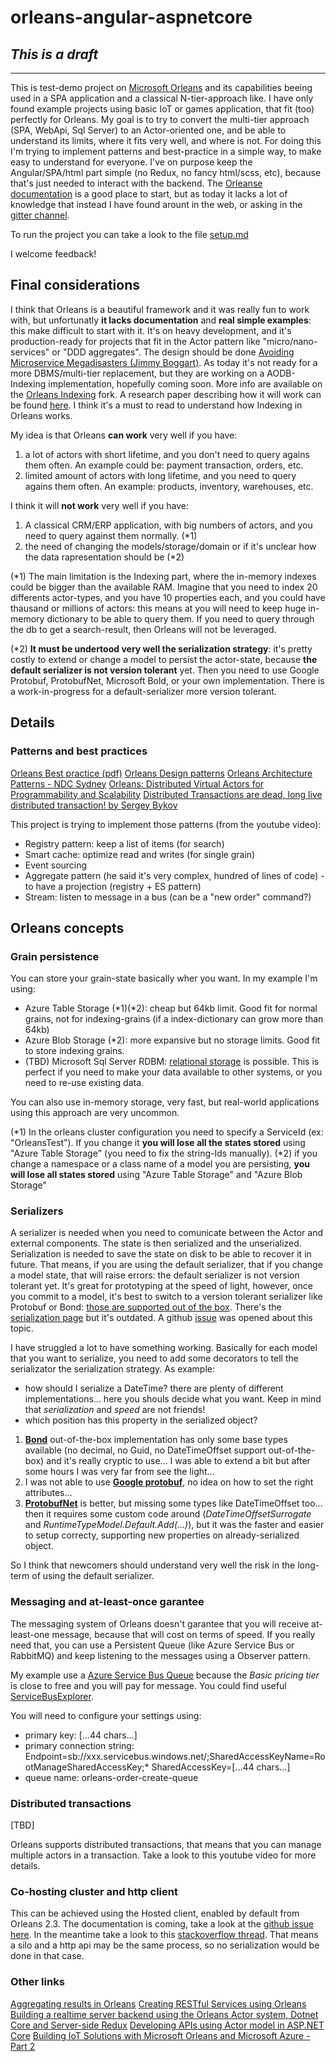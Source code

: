 # orleans-angular-aspnetcore

## **_This is a draft_**

---

This is test-demo project on [Microsoft Orleans](https://github.com/dotnet/orleans) and its capabilities beeing used in a SPA application and a classical N-tier-approach like.
I have only found example projects using basic IoT or games application, that fit (too) perfectly for Orleans.
My goal is to try to convert the multi-tier approach (SPA, WebApi, Sql Server) to an Actor-oriented one, and be able to understand its limits, where it fits very well, and where is not. For doing this I'm trying to implement patterns and best-practice in a simple way, to make easy to understand for everyone.
I've on purpose keep the Angular/SPA/html part simple (no Redux, no fancy html/scss, etc), because that's just needed to interact with the backend.
The [Orleanse documentation](https://dotnet.github.io/orleans/Documentation/) is a good place to start, but as today it lacks a lot of knowledge that instead I have found arount in the web, or asking in the [gitter channel](https://gitter.im/dotnet/orleans).

To run the project you can take a look to the file [setup.md](.\src\00-Documentation\setup.md)

I welcome feedback!

## Final considerations

I think that Orleans is a beautiful framework and it was really fun to work with, but unfortunatly **it lacks documentation** and **real simple examples**: this make difficult to start with it. It's on heavy development, and it's production-ready for projects that fit in the Actor pattern like "micro/nano-services" or "DDD aggregates". The design should be done [Avoiding Microservice Megadisasters (Jimmy Boggart)](https://www.youtube.com/watch?v=gfh-VCTwMw8).
As today it's not ready for a more DBMS/multi-tier replacement, but they are working on a AODB-Indexing implementation, hopefully coming soon. More info are available on the [Orleans Indexing](https://github.com/OrleansContrib/OrleansV2.Fork.Indexing) fork.
A research paper describing how it will work can be found [here](http://cidrdb.org/cidr2017/papers/p29-bernstein-cidr17.pdf). I think it's a must to read to understand how Indexing in Orleans works.

My idea is that Orleans **can work** very well if you have:

1. a lot of actors with short lifetime, and you don't need to query agains them often. An example could be: payment transaction, orders, etc.
2. limited amount of actors with long lifetime, and you need to query agains them often. An example: products, inventory, warehouses, etc.

I think it will **not work** very well if you have:

1. A classical CRM/ERP application, with big numbers of actors, and you need to query against them normally. (*1)
2. the need of changing the models/storage/domain or if it's unclear how the data rapresentation should be (*2)

(*1) The main limitation is the Indexing part, where the in-memory indexes could be bigger than the available RAM. Imagine that you need to index 20 differents actor-types, and you have 10 properties each, and you could have thausand or millions of actors: this means at you will need to keep huge in-memory dictionary to be able to query them. If you need to query through the db to get a search-result, then Orleans will not be leveraged.

(*2) **It must be undertood very well the serialization strategy**: it's pretty costly to extend or change a model to persist the actor-state, because **the default serializer is not version tolerant** yet. Then you need to use Google Protobuf, ProtobufNet, Microsoft Bold, or your own implementation. There is a work-in-progress for a default-serializer more version tolerant.

## Details

### Patterns and best practices

[Orleans Best practice (pdf)](https://www.microsoft.com/en-us/research/wp-content/uploads/2016/02/Orleans20Best20Practices.pdf)
[Orleans Design patterns](https://github.com/OrleansContrib/DesignPatterns)
[Orleans Architecture Patterns - NDC Sydney](https://vimeo.com/187705479)
[Orleans: Distributed Virtual Actors for Programmability and Scalability](https://www.microsoft.com/en-us/research/wp-content/uploads/2016/02/Orleans-MSR-TR-2014-41.pdf)
[Distributed Transactions are dead, long live distributed transaction! by Sergey Bykov](https://www.youtube.com/watch?v=8A5bRdyZXJw)

This project is trying to implement those patterns (from the youtube video):

* Registry pattern: keep a list of items (for search)
* Smart cache: optimize read and writes (for single grain)
* Event sourcing
* Aggregate pattern (he said it's very complex, hundred of lines of code) - to have a projection (registry + ES pattern)
* Stream: listen to message in a bus (can be a "new order" command?)

## Orleans concepts

### Grain persistence

You can store your grain-state basically wher you want. In my example I'm using:

* Azure Table Storage (*1)(*2): cheap but 64kb limit. Good fit for normal grains, not for indexing-grains (if a index-dictionary can grow more than 64kb)
* Azure Blob Storage (*2): more expansive but no storage limits. Good fit to store indexing grains.
* (TBD) Microsoft Sql Server RDBM: [relational storage](https://dotnet.github.io/orleans/Documentation/grains/grain_persistence/relational_storage.html) is possible. This is perfect if you need to make your data available to other systems, or you need to re-use existing data.

You can also use in-memory storage, very fast, but real-world applications using this approach are very uncommon.

(*1) In the orleans cluster configuration you need to specify a ServiceId (ex: "OrleansTest"). If you change it **you will lose all the states stored** using "Azure Table Storage" (you need to fix the string-Ids manually).
(*2) if you change a namespace or a class name of a model you are persisting, **you will lose all states stored** using "Azure Table Storage" and "Azure Blob Storage"

### Serializers

A serializer is needed when you need to comunicate between the Actor and external components. The state is then serialized and the unserialized. Serialization is needed to save the state on disk to be able to recover it in future.
That means, if you are using the default serializer, that if you change a model state, that will raise errors: the default serializer is not version tolerant yet.
It's great for prototyping at the speed of light, however, once you commit to a model, it's best to switch to a version tolerant serializer like Protobuf or Bond: [those are supported out of the box](https://dotnet.github.io/orleans/Documentation/core_concepts/what_are_orleans_packages.html#serializers).
There's the [serialization page](https://dotnet.github.io/orleans/Documentation/clusters_and_clients/configuration_guide/serialization.html) but it's outdated. A github [issue](https://github.com/dotnet/orleans/issues/5492) was opened about this topic.

I have struggled a lot to have something working. Basically for each model that you want to serialize, you need to add some decorators to tell the serializator the serialization strategy.
As example:

* how should I serialize a DateTime? there are plenty of different implementations... here you shouls decide what you want. Keep in mind that *serialization* and *speed* are not friends!
* which position has this property in the serialized object?

1. **[Bond](https://github.com/Microsoft/bond)** out-of-the-box implementation has only some base types available (no decimal, no Guid, no DateTimeOffset support out-of-the-box) and it's really cryptic to use... I was able to extend a bit but after some hours I was very far from see the light...
2. I was not able to use **[Google protobuf](https://github.com/protocolbuffers/protobuf)**, no idea on how to set the right attributes...
3. **[ProtobufNet](https://github.com/mgravell/protobuf-net)** is better, but missing some types like DateTimeOffset too... then it requires some custom code around (*DateTimeOffsetSurrogate* and *RuntimeTypeModel.Default.Add(...)*), but it was the faster and easier to setup correcty, supporting new properties on already-serialized object.

So I think that newcomers should understand very well the risk in the long-term of using the default serializer.

### Messaging and at-least-once garantee

The messaging system of Orleans doesn't garantee that you will receive at-least-one message, because that will cost on terms of speed. If you really need that, you can use a Persistent Queue (like Azure Service Bus or RabbitMQ) and keep listening to the messages using a Observer pattern.

My example use a [Azure Service Bus Queue](https://docs.microsoft.com/en-us/azure/service-bus-messaging/service-bus-quickstart-portal) because the *Basic pricing tier* is close to free and you will pay for message.
You could find useful [ServiceBusExplorer](https://github.com/paolosalvatori/ServiceBusExplorer).

You will need to configure your settings using:

* primary key: [...44 chars...]
* primary connection string: Endpoint=sb://xxx.servicebus.windows.net/;SharedAccessKeyName=RootManageSharedAccessKey;* SharedAccessKey=[...44 chars...]
* queue name: orleans-order-create-queue

### Distributed transactions

[TBD]

Orleans supports distributed transactions, that means that you can manage multiple actors in a transaction. Take a look to this youtube video for more details.

### Co-hosting cluster and http client

This can be achieved using the Hosted client, enabled by default from Orleans 2.3. The documentation is coming, take a look at the [github issue here](https://github.com/dotnet/orleans/issues/5144). In the meantime take a look to this [stackoverflow thread](https://stackoverflow.com/questions/54841844/orleans-direct-client-in-asp-net-core-project/54842916#54842916).
That means a silo and a http api may be the same process, so no serialization would be done in that case.

### Other links

[Aggregating results in Orleans](https://coderead.wordpress.com/2014/06/10/aggregating-results-in-orleans/)
[Creating RESTful Services using Orleans](https://caitiem.com/2014/04/04/creating-restful-services-using-orleans/)
[Building a realtime server backend using the Orleans Actor system, Dotnet Core and Server-side Redux](https://medium.com/@MaartenSikkema/using-dotnet-core-orleans-redux-and-websockets-to-build-a-scalable-realtime-back-end-cd0b65ec6b4d)
[Developing APIs using Actor model in ASP.NET Core](https://samueleresca.net/2018/07/developing-apis-using-actor-model-in-asp-net/)
[Building IoT Solutions with Microsoft Orleans and Microsoft Azure - Part 2](https://rahulrai.in/post/building-iot-solutions-with-microsoft-orleans-and-microsoft-azure---part-2/)
